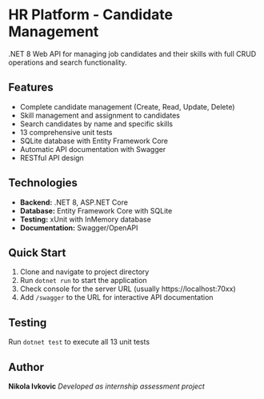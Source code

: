 ﻿# HR Platform - Candidate Management

.NET 8 Web API for managing job candidates and their skills with full CRUD operations and search functionality.

## Features
- Complete candidate management (Create, Read, Update, Delete)
- Skill management and assignment to candidates
- Search candidates by name and specific skills
- 13 comprehensive unit tests
- SQLite database with Entity Framework Core
- Automatic API documentation with Swagger
- RESTful API design

## Technologies
- **Backend:** .NET 8, ASP.NET Core
- **Database:** Entity Framework Core with SQLite
- **Testing:** xUnit with InMemory database
- **Documentation:** Swagger/OpenAPI

## Quick Start
1. Clone and navigate to project directory
2. Run `dotnet run` to start the application
3. Check console for the server URL (usually https://localhost:70xx)
4. Add `/swagger` to the URL for interactive API documentation

## Testing
Run `dotnet test` to execute all 13 unit tests

## Author
**Nikola Ivkovic**
*Developed as internship assessment project*
